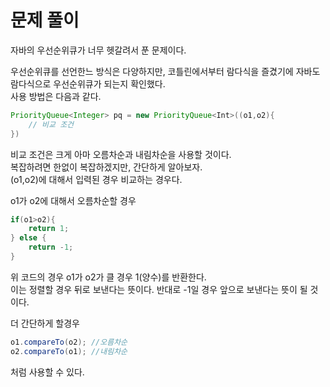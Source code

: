 # 문제 풀이

자바의 우선순위큐가 너무 헷갈려서 푼 문제이다.

우선순위큐를 선언한느 방식은 다양하지만, 코틀린에서부터 람다식을 즐겼기에 자바도 람다식으로 우선순위큐가 되는지 확인했다.   
사용 방법은 다음과 같다.
```java
PriorityQueue<Integer> pq = new PriorityQueue<Int>((o1,o2){
    // 비교 조건
})
```


비교 조건은 크게 아마 오름차순과 내림차순을 사용할 것이다.  
복잡하려면 한없이 복잡하겠지만, 간단하게 알아보자.   
(o1,o2)에 대해서 입력된 경우 비교하는 경우다.

o1가 o2에 대해서 오름차순할 경우
```java
if(o1>o2){
    return 1; 
} else {
    return -1;
}
```
위 코드의 경우 o1가 o2가 클 경우 1(양수)를 반환한다.   
이는 정렬할 경우 뒤로 보낸다는 뜻이다. 반대로 -1일 경우 앞으로 보낸다는 뜻이 될 것이다.

더 간단하게 할경우
```java
o1.compareTo(o2); //오름차순
o2.compareTo(o1); //내림차순
```

처럼 사용할 수 있다.